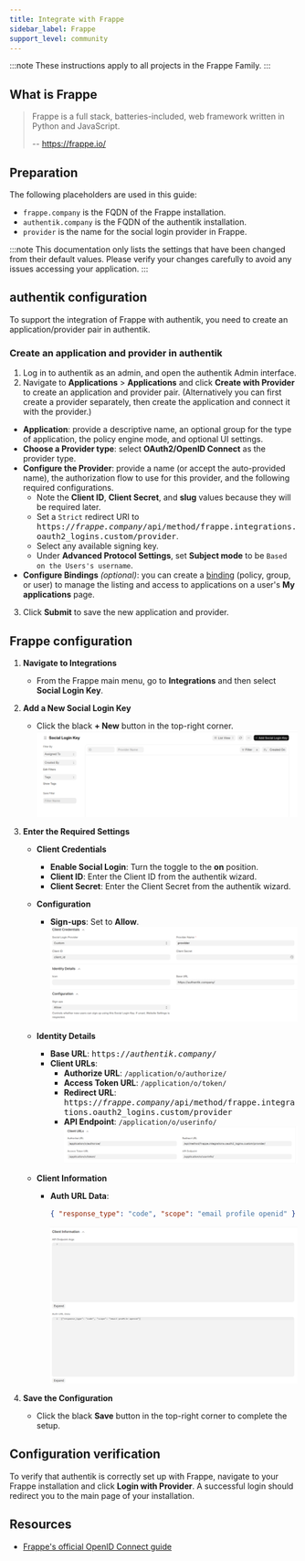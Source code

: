 ```yaml
---
title: Integrate with Frappe
sidebar_label: Frappe
support_level: community
---
```


:::note
These instructions apply to all projects in the Frappe Family.
:::

## What is Frappe

> Frappe is a full stack, batteries-included, web framework written in Python and JavaScript.
>
> -- https://frappe.io/

## Preparation

The following placeholders are used in this guide:

- `frappe.company` is the FQDN of the Frappe installation.
- `authentik.company` is the FQDN of the authentik installation.
- `provider` is the name for the social login provider in Frappe.

:::note
This documentation only lists the settings that have been changed from their default values. Please verify your changes carefully to avoid any issues accessing your application.
:::

## authentik configuration

To support the integration of Frappe with authentik, you need to create an application/provider pair in authentik.

### Create an application and provider in authentik

1. Log in to authentik as an admin, and open the authentik Admin interface.
2. Navigate to **Applications** > **Applications** and click **Create with Provider** to create an application and provider pair. (Alternatively you can first create a provider separately, then create the application and connect it with the provider.)

- **Application**: provide a descriptive name, an optional group for the type of application, the policy engine mode, and optional UI settings.
- **Choose a Provider type**: select **OAuth2/OpenID Connect** as the provider type.
- **Configure the Provider**: provide a name (or accept the auto-provided name), the authorization flow to use for this provider, and the following required configurations.
    - Note the **Client ID**, **Client Secret**, and **slug** values because they will be required later.
    - Set a `Strict` redirect URI to <kbd>https://<em>frappe.company</em>/api/method/frappe.integrations.oauth2_logins.custom/provider</kbd>.
    - Select any available signing key.
    - Under **Advanced Protocol Settings**, set **Subject mode** to be `Based on the Users's username`.
- **Configure Bindings** _(optional)_: you can create a [binding](/docs/add-secure-apps/flows-stages/bindings/) (policy, group, or user) to manage the listing and access to applications on a user's **My applications** page.

3. Click **Submit** to save the new application and provider.

## Frappe configuration

1. **Navigate to Integrations**

    - From the Frappe main menu, go to **Integrations** and then select **Social Login Key**.

2. **Add a New Social Login Key**

    - Click the black **+ New** button in the top-right corner.
      ![](./frappe1.png)

3. **Enter the Required Settings**

    - **Client Credentials**

        - **Enable Social Login**: Turn the toggle to the **on** position.
        - **Client ID**: Enter the Client ID from the authentik wizard.
        - **Client Secret**: Enter the Client Secret from the authentik wizard.

    - **Configuration**

        - **Sign-ups**: Set to **Allow**.
          ![](./frappe2.png)

    - **Identity Details**

        - **Base URL**: <kbd>https://<em>authentik.company</em>/</kbd>
        - **Client URLs**:
            - **Authorize URL**: `/application/o/authorize/`
            - **Access Token URL**: `/application/o/token/`
            - **Redirect URL**: <kbd>https://<em>frappe.company</em>/api/method/frappe.integrations.oauth2_logins.custom/provider</kbd>
            - **API Endpoint**: `/application/o/userinfo/`
              ![](./frappe3.png)

    - **Client Information**
        - **Auth URL Data**:
            ```json
            { "response_type": "code", "scope": "email profile openid" }
            ```
            ![](./frappe4.png)

4. **Save the Configuration**
    - Click the black **Save** button in the top-right corner to complete the setup.

## Configuration verification

To verify that authentik is correctly set up with Frappe, navigate to your Frappe installation and click **Login with Provider**. A successful login should redirect you to the main page of your installation.

## Resources

- [Frappe's official OpenID Connect guide](https://docs.frappe.io/framework/user/en/guides/integration/openid_connect_and_frappe_social_login)
